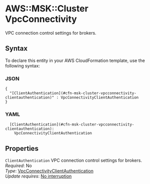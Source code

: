 # AWS::MSK::Cluster VpcConnectivity<a name="aws-properties-msk-cluster-vpcconnectivity"></a>

VPC connection control settings for brokers\.

## Syntax<a name="aws-properties-msk-cluster-vpcconnectivity-syntax"></a>

To declare this entity in your AWS CloudFormation template, use the following syntax:

### JSON<a name="aws-properties-msk-cluster-vpcconnectivity-syntax.json"></a>

```
{
  "[ClientAuthentication](#cfn-msk-cluster-vpcconnectivity-clientauthentication)" : VpcConnectivityClientAuthentication
}
```

### YAML<a name="aws-properties-msk-cluster-vpcconnectivity-syntax.yaml"></a>

```
  [ClientAuthentication](#cfn-msk-cluster-vpcconnectivity-clientauthentication): 
    VpcConnectivityClientAuthentication
```

## Properties<a name="aws-properties-msk-cluster-vpcconnectivity-properties"></a>

`ClientAuthentication`  <a name="cfn-msk-cluster-vpcconnectivity-clientauthentication"></a>
VPC connection control settings for brokers\.  
*Required*: No  
*Type*: [VpcConnectivityClientAuthentication](aws-properties-msk-cluster-vpcconnectivityclientauthentication.md)  
*Update requires*: [No interruption](https://docs.aws.amazon.com/AWSCloudFormation/latest/UserGuide/using-cfn-updating-stacks-update-behaviors.html#update-no-interrupt)